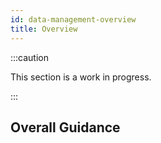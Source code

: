 ```yaml
---
id: data-management-overview
title: Overview
---
```


:::caution

This section is a work in progress.

:::

## Overall Guidance